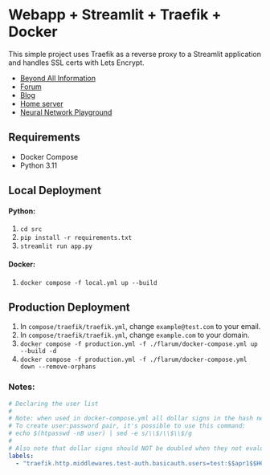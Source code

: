 # Webapp + Streamlit + Traefik + Docker
This simple project uses Traefik as a reverse proxy to a Streamlit application and handles SSL certs with Lets Encrypt.

- [Beyond All Information](https://bai.furyhawk.lol/)
- [Forum](https://forum.furyhawk.lol/)
- [Blog](https://info.furyhawk.lol/)
- [Home server](https://github.com/furyhawk/cloudy)
- [Neural Network Playground](https://furyhawk.github.io/playground)

## Requirements
- Docker Compose
- Python 3.11

## Local Deployment
#### Python:
1. `cd src`
2. `pip install -r requirements.txt`
3. `streamlit run app.py`

#### Docker:
1. `docker compose -f local.yml up --build`

## Production Deployment
1. In `compose/traefik/traefik.yml`, change `example@test.com` to your email.
2. In `compose/traefik/traefik.yml`, change `example.com` to your domain.
3. `docker compose -f production.yml -f ./flarum/docker-compose.yml up --build -d`
4. `docker compose -f production.yml -f ./flarum/docker-compose.yml down --remove-orphans`

### Notes:
```yaml
# Declaring the user list
#
# Note: when used in docker-compose.yml all dollar signs in the hash need to be doubled for escaping.
# To create user:password pair, it's possible to use this command:
# echo $(htpasswd -nB user) | sed -e s/\\$/\\$\\$/g
#
# Also note that dollar signs should NOT be doubled when they not evaluated (e.g. Ansible docker_container module).
labels:
  - "traefik.http.middlewares.test-auth.basicauth.users=test:$$apr1$$H6uskkkW$$IgXLP6ewTrSuBkTrqE8wj/,test2:$$apr1$$d9hr9HBB$$4HxwgUir3HP4EsggP/QNo0"
```